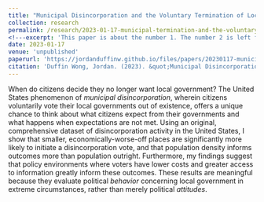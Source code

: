 ```yaml
---
title: "Municipal Disincorporation and the Voluntary Termination of Local Government"
collection: research
permalink: /research/2023-01-17-municipal-termination-and-the-voluntary-termination-of-local-government
<!---excerpt: 'This paper is about the number 1. The number 2 is left for future work.'--->
date: 2023-01-17
venue: 'unpublished'
paperurl: 'https://jordanduffinw.github.io/files/papers/20230117-municipal_disincorporation_and_the_voluntary_termination_of_local_government.pdf'
citation: 'Duffin Wong, Jordan. (2023). &quot;Municipal Disincorporation and the Voluntary Termination of Local Government.&quot;.'
---
```

When do citizens decide they no longer want local government? The United States phenomenon of <i>municipal disincorporation</i>, wherein citizens voluntarily vote their local governments out of existence, offers a unique chance to think about what citizens expect from their governments and what happens when expectations are not met. Using an original, comprehensive dataset of disincorporation activity in the United States, I show that smaller, economically-worse-off places are significantly more likely to initiate a disincorporation vote, and that population density informs outcomes more than population outright. Furthermore, my findings suggest that policy environments where voters have lower costs and greater access to information greatly inform these outcomes. These results are meaningful because they evaluate political <i>behavior</i> concerning local government in extreme circumstances, rather than merely political <i>attitudes</i>.

<!---# [Download paper here](http://academicpages.github.io/files/paper1.pdf)

Recommended citation: Your Name, You. (2009). "Paper Title Number 1." <i>Journal 1</i>. 1(1). --->